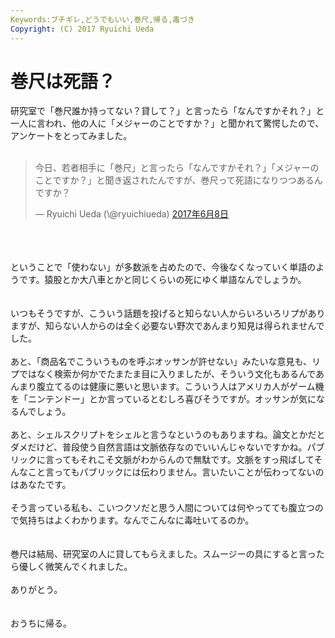 ```yaml
---
Keywords:ブチギレ,どうでもいい,巻尺,帰る,毒づき
Copyright: (C) 2017 Ryuichi Ueda
---
```

# 巻尺は死語？
研究室で「巻尺誰か持ってない？貸して？」と言ったら「なんですかそれ？」と一人に言われ、他の人に「メジャーのことですか？」と聞かれて驚愕したので、アンケートをとってみました。<br />
<br />
<blockquote class="twitter-tweet" data-lang="ja"><p lang="ja" dir="ltr">今日、若者相手に「巻尺」と言ったら「なんですかそれ？」「メジャーのことですか？」と聞き返されたんですが、巻尺って死語になりつつあるんですか？</p>&mdash; Ryuichi Ueda (\@ryuichiueda) <a href="https://twitter.com/ryuichiueda/status/872718124289622016">2017年6月8日</a></blockquote> <script async src="//platform.twitter.com/widgets.js" charset="utf-8"></script><br />
<br />
<br />
ということで「使わない」が多数派を占めたので、今後なくなっていく単語のようです。猿股とか大八車とかと同じくらいの死にゆく単語なんでしょうか。<br />
<br />
<br />
いつもそうですが、こういう話題を投げると知らない人からいろいろリプがありますが、知らない人からのは全く必要ない野次であんまり知見は得られませんでした。<br />
<br />
あと、「商品名でこういうものを呼ぶオッサンが許せない」みたいな意見も、リプではなく検索か何かでたまたま目に入りましたが、そういう文化もあるんであんまり腹立てるのは健康に悪いと思います。こういう人はアメリカ人がゲーム機を「ニンテンドー」とか言っているとむしろ喜びそうですが。オッサンが気になるんでしょう。<br />
<br />
あと、シェルスクリプトをシェルと言うなというのもありますね。論文とかだとダメだけど、普段使う自然言語は文脈依存なのでいいんじゃないですかね。パブリックに言ってもそれこそ文脈がわからんので無駄です。文脈をすっ飛ばしてそんなこと言ってもパブリックには伝わりません。言いたいことが伝わってないのはあなたです。<br />
<br />
そう言っている私も、こいつクソだと思う人間については何やってても腹立つので気持ちはよくわかります。なんでこんなに毒吐いてるのか。<br />
<br />
<br />
巻尺は結局、研究室の人に貸してもらえました。スムージーの具にすると言ったら優しく微笑んでくれました。<br />
<br />
ありがとう。<br />
<br />
<br />
おうちに帰る。
